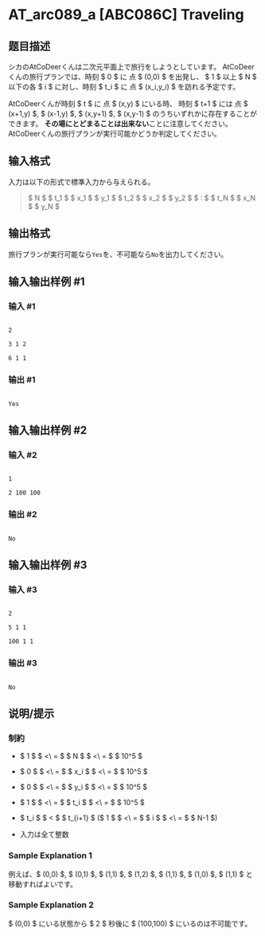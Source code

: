 # AT_arc089_a [ABC086C] Traveling

## 题目描述

[problemUrl]: https://atcoder.jp/contests/abc086/tasks/arc089_a

シカのAtCoDeerくんは二次元平面上で旅行をしようとしています。 AtCoDeerくんの旅行プランでは、時刻 $ 0 $ に 点 $ (0,0) $ を出発し、 $ 1 $ 以上 $ N $ 以下の各 $ i $ に対し、時刻 $ t_i $ に 点 $ (x_i,y_i) $ を訪れる予定です。

AtCoDeerくんが時刻 $ t $ に 点 $ (x,y) $ にいる時、 時刻 $ t+1 $ には 点 $ (x+1,y) $, $ (x-1,y) $, $ (x,y+1) $, $ (x,y-1) $ のうちいずれかに存在することができます。 **その場にとどまることは出来ない**ことに注意してください。 AtCoDeerくんの旅行プランが実行可能かどうか判定してください。

## 输入格式

入力は以下の形式で標準入力から与えられる。

> $ N $ $ t_1 $ $ x_1 $ $ y_1 $ $ t_2 $ $ x_2 $ $ y_2 $ $ : $ $ t_N $ $ x_N $ $ y_N $

## 输出格式

旅行プランが実行可能なら`Yes`を、不可能なら`No`を出力してください。

## 输入输出样例 #1

### 输入 #1

```
2
3 1 2
6 1 1
```

### 输出 #1

```
Yes
```

## 输入输出样例 #2

### 输入 #2

```
1
2 100 100
```

### 输出 #2

```
No
```

## 输入输出样例 #3

### 输入 #3

```
2
5 1 1
100 1 1
```

### 输出 #3

```
No
```

## 说明/提示

### 制約

- $ 1 $ $ <\ = $ $ N $ $ <\ = $ $ 10^5 $
- $ 0 $ $ <\ = $ $ x_i $ $ <\ = $ $ 10^5 $
- $ 0 $ $ <\ = $ $ y_i $ $ <\ = $ $ 10^5 $
- $ 1 $ $ <\ = $ $ t_i $ $ <\ = $ $ 10^5 $
- $ t_i $ $ < $ $ t_{i+1} $ ($ 1 $ $ <\ = $ $ i $ $ <\ = $ $ N-1 $)
- 入力は全て整数

### Sample Explanation 1

例えば、$ (0,0) $, $ (0,1) $, $ (1,1) $, $ (1,2) $, $ (1,1) $, $ (1,0) $, $ (1,1) $ と移動すればよいです。

### Sample Explanation 2

$ (0,0) $ にいる状態から $ 2 $ 秒後に $ (100,100) $ にいるのは不可能です。